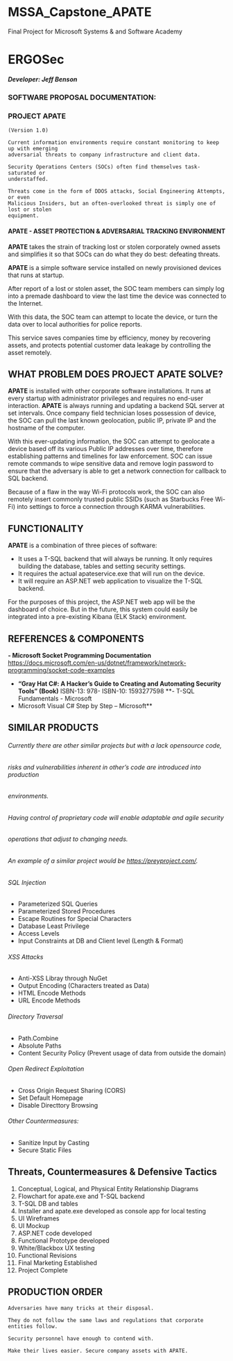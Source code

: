 # MSSA_Capstone_APATE
 Final Project for Microsoft Systems & and Software Academy
 
# ERGOSec



##### Developer: Jeff Benson

### SOFTWARE PROPOSAL DOCUMENTATION:

### PROJECT APATE

```
(Version 1.0)
```

```
Current information environments require constant monitoring to keep up with emerging
adversarial threats to company infrastructure and client data.
```
```
Security Operations Centers (SOCs) often find themselves task-saturated or
understaffed.
```
```
Threats come in the form of DDOS attacks, Social Engineering Attempts, or even
Malicious Insiders, but an often-overlooked threat is simply one of lost or stolen
equipment.
```
#### APATE - ASSET PROTECTION & ADVERSARIAL TRACKING ENVIRONMENT


**APATE** takes the strain of tracking lost or stolen corporately owned assets and simplifies
it so that SOCs can do what they do best: defeating threats.

**APATE** is a simple software service installed on newly provisioned devices that runs at
startup.

After report of a lost or stolen asset, the SOC team members can simply log into a
premade dashboard to view the last time the device was connected to the Internet.

With this data, the SOC team can attempt to locate the device, or turn the data over to
local authorities for police reports.

This service saves companies time by efficiency, money by recovering assets, and
protects potential customer data leakage by controlling the asset remotely.

## WHAT PROBLEM DOES PROJECT APATE SOLVE?


**APATE** is installed with other corporate software installations. It runs at every startup with
administrator privileges and requires no end-user interaction. **APATE** is always running and
updating a backend SQL server at set intervals.
Once company field technician loses possession of device, the SOC can pull the last known
geolocation, public IP, private IP and the hostname of the computer.

With this ever-updating information, the SOC can attempt to geolocate a device based off its
various Public IP addresses over time, therefore establishing patterns and timelines for law
enforcement. SOC can issue remote commands to wipe sensitive data and remove login password
to ensure that the adversary is able to get a network connection for callback to SQL backend.

Because of a flaw in the way Wi-Fi protocols work, the SOC can also remotely insert commonly
trusted public SSIDs (such as Starbucks Free Wi-Fi) into settings to force a connection through
KARMA vulnerabilities.

## FUNCTIONALITY

**APATE** is a combination of three pieces of software:

- It uses a T-SQL backend that will always be running. It only requires building the database, tables
and setting security settings.
- It requires the actual apateservice.exe that will run on the device.
- It will require an ASP.NET web application to visualize the T-SQL backend.

For the purposes of this project, the ASP.NET web app will be the dashboard of choice. But in the
future, this system could easily be integrated into a pre-existing Kibana (ELK Stack) environment.

## REFERENCES & COMPONENTS

**- Microsoft Socket Programming Documentation**
https://docs.microsoft.com/en-us/dotnet/framework/network-programming/socket-code-examples
- **“Gray Hat C#: A Hacker’s Guide to Creating and Automating Security Tools”
(Book)**
ISBN-13: 978-
ISBN-10: 1593277598
**- T-SQL Fundamentals - Microsoft
- Microsoft Visual C# Step by Step – Microsoft**


## SIMILAR PRODUCTS


###### Currently there are other similar projects but with a lack opensource code,

###### risks and vulnerabilities inherent in other’s code are introduced into production

###### environments.

###### Having control of proprietary code will enable adaptable and agile security

###### operations that adjust to changing needs.

###### An example of a similar project would be https://preyproject.com/.





###### SQL Injection

- Parameterized SQL Queries
- Parameterized Stored Procedures
- Escape Routines for Special Characters
- Database Least Privilege
- Access Levels
- Input Constraints at DB and Client level (Length & Format)

###### XSS Attacks

- Anti-XSS Libray through NuGet
- Output Encoding (Characters treated as Data)
- HTML Encode Methods
- URL Encode Methods

###### Directory Traversal

- Path.Combine
- Absolute Paths
- Content Security Policy (Prevent usage of data from outside the domain)

###### Open Redirect Exploitation

- Cross Origin Request Sharing (CORS)
- Set Default Homepage
- Disable Directtory Browsing

###### Other Countermeasures:

- Sanitize Input by Casting
- Secure Static Files

## Threats, Countermeasures & Defensive Tactics


1. Conceptual, Logical, and Physical Entity Relationship Diagrams
2. Flowchart for apate.exe and T-SQL backend
3. T-SQL DB and tables
4. Installer and apate.exe developed as console app for local testing
5. UI Wireframes
6. UI Mockup
7. ASP.NET code developed
8. Functional Prototype developed
9. White/Blackbox UX testing
10. Functional Revisions
11. Final Marketing Established
12. Project Complete

## PRODUCTION ORDER

```
Adversaries have many tricks at their disposal.
```
```
They do not follow the same laws and regulations that corporate entities follow.
```
```
Security personnel have enough to contend with.
```
```
Make their lives easier. Secure company assets with APATE.
```
